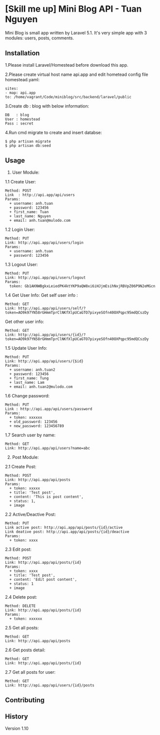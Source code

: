 # [Skill me up] Mini Blog API - Tuan Nguyen

Mini Blog is small app written by Laravel 5.1. It's very simple app with 3 modules: users, posts, comments.

## Installation

1.Please install Laravel/Homestead before download this app.

2.Please create virtual host name api.app and edit hometead config file homestead.yaml:

    sites:
    - map: api.app
    to: /home/vagrant/Code/miniblog/src/backend/laravel/public

3.Create db : blog with below information:

    DB   : blog
    User : homestead
    Pass : secret

4.Run cmd migrate to create and insert databse:

    $ php artisan migrate
    $ php artisan db:seed

## Usage

1. User Module:

1.1 Create User:

    Method: POST
    Link  : http://api.app/api/users
    Params:
      + username: anh.tuan
      + password: 123456
      + first_name: Tuan
      + last_name: Nguyen
      + email: anh.tuan@mulodo.com
1.2 Login User:

    Method: PUT
    Link: http://api.app/api/users/login
    Params:
      + username: anh.tuan
      + password: 123456

1.3 Logout User:

    Method: PUT
    Link: http://api.app/api/users/logout
    Params: 
      token: Gb1AKNWBgkxLeiedPK4ktYKP9aQW8xi6iHJjmEsihNxjRBVpZ06P9N2eMGcn
      
1.4 Get User Info:
Get self user info :

    Method: GET
    Link: http://api.app/api/users/self/?token=AO9k97YN58rGHmmTprClNKfXlpUCaGTO7pixyeSOfn40OXPqpc95mdQCszDy

Get other user info:

    Method: GET
    Link: http://api.app/api/users/{id}/?token=AO9k97YN58rGHmmTprClNKfXlpUCaGTO7pixyeSOfn40OXPqpc95mdQCszDy

1.5 Update User Info:

    Method: PUT
    Link: http://api.app/api/users/{$id}
    Params:
      + username: anh.tuan2
      + password: 123456
      + first_name: Tung
      + last_name: Lam
      + email: anh.tuan2@mulodo.com
      
1.6 Change password:

    Method: PUT
    Link : http://api.app/api/users/password
    Params:
      + token: xxxxxx
      + old_password: 123456
      + new_password: 123456789

1.7 Search user by name:

    Method: GET
    Link: http://api.app/api/users?name=abc

2. Post Module:

2.1 Create Post:

    Method: POST
    Link: http://api.app/api/posts
    Params: 
      + token: xxxxx
      + title: 'Test post',
      + content: 'This is post content',
      + status: 1,
      + image
    
2.2 Active/Deactive Post:

    Method: PUT
    Link active post: http://api.app/api/posts/{id}/active
    Link deative post: http://api.app/api/posts/{id}/deactive
    Params:
      + token: xxxx

2.3 Edit post:

    Method: POST
    Link: http://api.app/api/posts/{id}
    Params:
      + token: xxxx
      + title: 'Test post',
      + content: 'Edit post content',
      + status: 1
      + image
      
2.4 Delete post:

    Method: DELETE
    Link: http://api.app/api/posts/{id}
    Params:
      + token: xxxxxx
      
2.5 Get all posts:

    Method: GET
    Link: http://api.app/api/posts

2.6 Get posts detail:

    Method: GET
    Link: http://api.app/api/posts/{id}
    
2.7 Get all posts for user:

    Method: GET
    Link: http://api.app/api/users/{id}/posts
    

## Contributing

## History

Version 1.10
